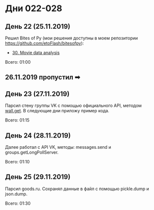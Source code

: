 # Дни 022-028

## День 22 (25.11.2019)

Решил Bites of Py (мои решения доступны в моем репозитории https://github.com/etoFlash/bitesofpy):

* [30. Movie data analysis](https://codechalleng.es/bites/30/)

Всего: 01:00

## 26.11.2019 пропустил ➡

## День 23 (27.11.2019)

Парсил стену группы VK с помощью официального API, методом [wall.get](https://vk.com/dev/wall.get). В следующие дни приложу пример кода.

Всего: 01:15

## День 24 (28.11.2019)

Далее работал с API VK, методы: messages.send и groups.getLongPollServer.

Всего: 01:10

## День 25 (29.11.2019)

Парсил goods.ru. Сохранял данные в файл с помощью pickle.dump и json.dump.

Всего: 01:30

